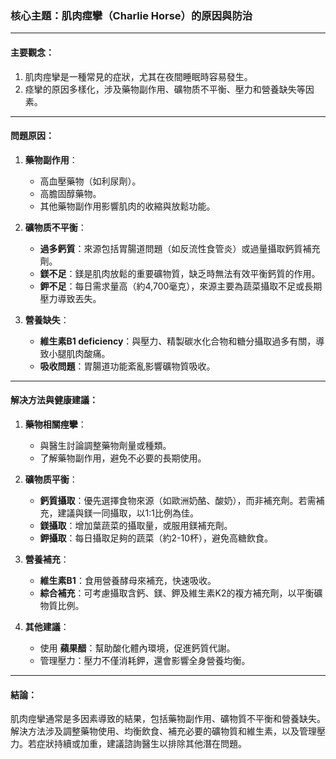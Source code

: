 ### 核心主題：肌肉痙攣（Charlie Horse）的原因與防治

---

#### 主要觀念：
1. 肌肉痙攣是一種常見的症狀，尤其在夜間睡眠時容易發生。
2. 痉攣的原因多樣化，涉及藥物副作用、礦物质不平衡、壓力和營養缺失等因素。

---

#### 問題原因：
1. **藥物副作用**：
   - 高血壓藥物（如利尿劑）。
   - 高膽固醇藥物。
   - 其他藥物副作用影響肌肉的收縮與放鬆功能。

2. **礦物质不平衡**：
   - **過多鈣質**：來源包括胃腸道問題（如反流性食管炎）或過量攝取鈣質補充劑。
   - **鎂不足**：鎂是肌肉放鬆的重要礦物質，缺乏時無法有效平衡鈣質的作用。
   - **鉀不足**：每日需求量高（約4,700毫克），來源主要為蔬菜攝取不足或長期壓力導致丟失。

3. **營養缺失**：
   - **維生素B1 deficiency**：與壓力、精製碳水化合物和糖分攝取過多有關，導致小腿肌肉酸痛。
   - **吸收問題**：胃腸道功能紊亂影響礦物質吸收。

---

#### 解决方法與健康建議：
1. **藥物相關痙攣**：
   - 與醫生討論調整藥物劑量或種類。
   - 了解藥物副作用，避免不必要的長期使用。

2. **礦物质平衡**：
   - **鈣質攝取**：優先選擇食物來源（如歐洲奶酪、酸奶），而非補充劑。若需補充，建議與鎂一同攝取，以1:1比例為佳。
   - **鎂攝取**：增加葉蔬菜的攝取量，或服用鎂補充劑。
   - **鉀攝取**：每日攝取足夠的蔬菜（約2-10杯），避免高糖飲食。

3. **營養補充**：
   - **維生素B1**：食用營養酵母來補充，快速吸收。
   - **綜合補充**：可考慮攝取含鈣、鎂、鉀及維生素K2的複方補充劑，以平衡礦物質比例。

4. **其他建議**：
   - 使用 **蘋果醋**：幫助酸化體內環境，促進鈣質代謝。
   - 管理壓力：壓力不僅消耗鉀，還會影響全身營養均衡。

---

#### 結論：
肌肉痙攣通常是多因素導致的結果，包括藥物副作用、礦物質不平衡和營養缺失。解決方法涉及調整藥物使用、均衡飲食、補充必要的礦物質和維生素，以及管理壓力。若症狀持續或加重，建議諮詢醫生以排除其他潛在問題。